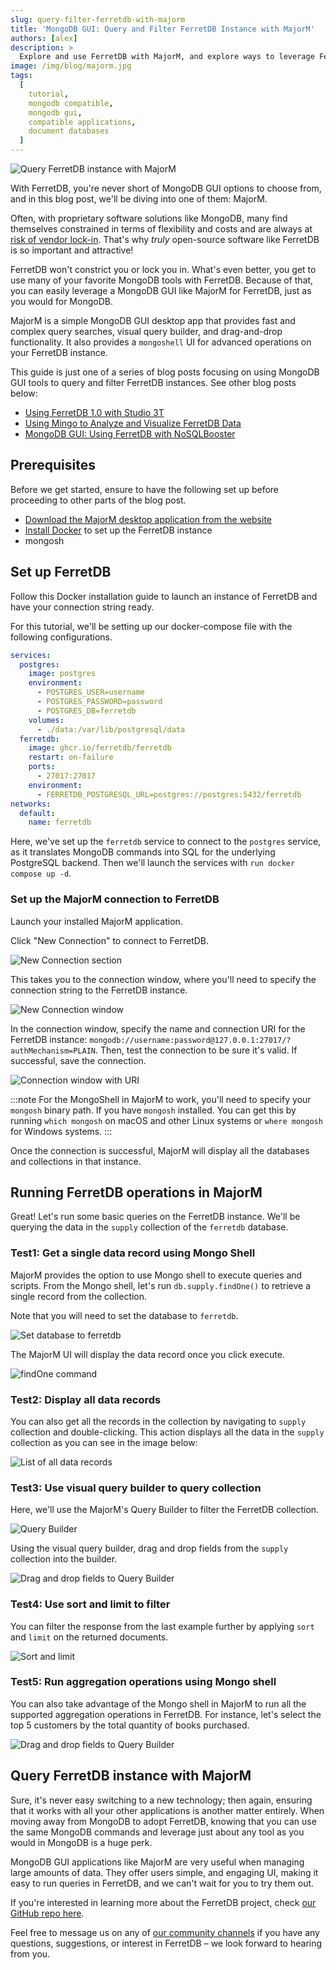 ```yaml
---
slug: query-filter-ferretdb-with-majorm
title: 'MongoDB GUI: Query and Filter FerretDB Instance with MajorM'
authors: [alex]
description: >
  Explore and use FerretDB with MajorM, and explore ways to leverage FerretDB for MongoDB GUI applications.
image: /img/blog/majorm.jpg
tags:
  [
    tutorial,
    mongodb compatible,
    mongodb gui,
    compatible applications,
    document databases
  ]
---
```


![Query FerretDB instance with MajorM](/img/blog/majorm.jpg)

With FerretDB, you're never short of MongoDB GUI options to choose from, and in this blog post, we'll be diving into one of them: MajorM.

<!--truncate-->

Often, with proprietary software solutions like MongoDB, many find themselves constrained in terms of flexibility and costs and are always at [risk of vendor lock-in](https://blog.ferretdb.io/5-ways-to-avoid-database-vendor-lock-in/).
That's why _truly_ open-source software like FerretDB is so important and attractive!

FerretDB won't constrict you or lock you in.
What's even better, you get to use many of your favorite MongoDB tools with FerretDB.
Because of that, you can easily leverage a MongoDB GUI like MajorM for FerretDB, just as you would for MongoDB.

MajorM is a simple MongoDB GUI desktop app that provides fast and complex query searches, visual query builder, and drag-and-drop functionality.
It also provides a `mongoshell` UI for advanced operations on your FerretDB instance.

This guide is just one of a series of blog posts focusing on using MongoDB GUI tools to query and filter FerretDB instances.
See other blog posts below:

- [Using FerretDB 1.0 with Studio 3T](https://blog.ferretdb.io/using-ferretdb-with-studio-3t/)
- [Using Mingo to Analyze and Visualize FerretDB Data](https://blog.ferretdb.io/using-mingo-analyze-visualize-ferretdb-data/)
- [MongoDB GUI: Using FerretDB with NoSQLBooster](https://blog.ferretdb.io/mongodb-gui-using-ferretdb-nosqlbooster/)

## Prerequisites

Before we get started, ensure to have the following set up before proceeding to other parts of the blog post.

- [Download the MajorM desktop application from the website](https://www.majorm.app/)
- [Install Docker](https://docs.docker.com/get-docker/) to set up the FerretDB instance
- mongosh

## Set up FerretDB

Follow this Docker installation guide to launch an instance of FerretDB and have your connection string ready.

For this tutorial, we'll be setting up our docker-compose file with the following configurations.

```yaml
services:
  postgres:
    image: postgres
    environment:
      - POSTGRES_USER=username
      - POSTGRES_PASSWORD=password
      - POSTGRES_DB=ferretdb
    volumes:
      - ./data:/var/lib/postgresql/data
  ferretdb:
    image: ghcr.io/ferretdb/ferretdb
    restart: on-failure
    ports:
      - 27017:27017
    environment:
      - FERRETDB_POSTGRESQL_URL=postgres://postgres:5432/ferretdb
networks:
  default:
    name: ferretdb
```

Here, we've set up the `ferretdb` service to connect to the `postgres` service, as it translates MongoDB commands into SQL for the underlying PostgreSQL backend.
Then we'll launch the services with `run docker compose up -d`.

### Set up the MajorM connection to FerretDB

Launch your installed MajorM application.

Click "New Connection" to connect to FerretDB.

![New Connection section](/img/blog/ferretdb-majorm/1-connections-tab.png)

This takes you to the connection window, where you'll need to specify the connection string to the FerretDB instance.

![New Connection window](/img/blog/ferretdb-majorm/2-connections-window.png)

In the connection window, specify the name and connection URI for the FerretDB instance: `mongodb://username:password@127.0.0.1:27017/?authMechanism=PLAIN`.
Then, test the connection to be sure it's valid.
If successful, save the connection.

![Connection window with URI](/img/blog/ferretdb-majorm/3-connection-uri.png)

:::note
For the MongoShell in MajorM to work, you'll need to specify your `mongosh` binary path.
If you have `mongosh` installed.
You can get this by running `which mongosh` on macOS and other Linux systems or `where mongosh` for Windows systems.
:::

Once the connection is successful, MajorM will display all the databases and collections in that instance.

## Running FerretDB operations in MajorM

Great!
Let's run some basic queries on the FerretDB instance.
We'll be querying the data in the `supply` collection of the `ferretdb` database.

### Test1: Get a single data record using Mongo Shell

MajorM provides the option to use Mongo shell to execute queries and scripts.
From the Mongo shell, let's run `db.supply.findOne()` to retrieve a single record from the collection.

Note that you will need to set the database to `ferretdb`.

![Set database to `ferretdb`](/img/blog/ferretdb-majorm/4-set-database-ferretdb.png)

The MajorM UI will display the data record once you click execute.

![findOne command](/img/blog/ferretdb-majorm/5-findone-command.png)

### Test2: Display all data records

You can also get all the records in the collection by navigating to `supply` collection and double-clicking.
This action displays all the data in the `supply` collection as you can see in the image below:

![List of all data records](/img/blog/ferretdb-majorm/6-data-records.png)

### Test3: Use visual query builder to query collection

Here, we'll use the MajorM's Query Builder to filter the FerretDB collection.

![Query Builder](/img/blog/ferretdb-majorm/7-query-builder.png)

Using the visual query builder, drag and drop fields from the `supply` collection into the builder.

![Drag and drop fields to Query Builder](/img/blog/ferretdb-majorm/8-drag-and-drop.gif)

### Test4: Use sort and limit to filter

You can filter the response from the last example further by applying `sort` and `limit` on the returned documents.

![Sort and limit](/img/blog/ferretdb-majorm/9-sort-limit.png)

### Test5: Run aggregation operations using Mongo shell

You can also take advantage of the Mongo shell in MajorM to run all the supported aggregation operations in FerretDB.
For instance, let's select the top 5 customers by the total quantity of books purchased.

![Drag and drop fields to Query Builder](/img/blog/ferretdb-majorm/10-aggregation-operation.png)

## Query FerretDB instance with MajorM

Sure, it's never easy switching to a new technology; then again, ensuring that it works with all your other applications is another matter entirely.
When moving away from MongoDB to adopt FerretDB, knowing that you can use the same MongoDB commands and leverage just about any tool as you would in MongoDB is a huge perk.

MongoDB GUI applications like MajorM are very useful when managing large amounts of data.
They offer users simple, and engaging UI, making it easy to run queries in FerretDB, and we can't wait for you to try them out.

If you're interested in learning more about the FerretDB project, check [our GitHub repo here](https://github.com/FerretDB/FerretDB).

Feel free to message us on any of [our community channels](https://docs.ferretdb.io/#community) if you have any questions, suggestions, or interest in FerretDB – we look forward to hearing from you.
